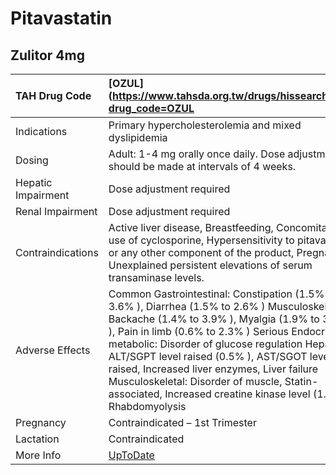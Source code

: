 # Pitavastatin

## Zulitor 4mg

| TAH Drug Code      | [OZUL](https://www.tahsda.org.tw/drugs/hissearch.php?drug_code=OZUL                                                                                                                                                                                                                                                                                                                                                                                                |
|:-------------------|:-------------------------------------------------------------------------------------------------------------------------------------------------------------------------------------------------------------------------------------------------------------------------------------------------------------------------------------------------------------------------------------------------------------------------------------------------------------------|
| Indications        | Primary hypercholesterolemia and mixed dyslipidemia                                                                                                                                                                                                                                                                                                                                                                                                                |
| Dosing             | Adult: 1-4 mg orally once daily. Dose adjustments should be made at intervals of 4 weeks.                                                                                                                                                                                                                                                                                                                                                                          |
| Hepatic Impairment | Dose adjustment required                                                                                                                                                                                                                                                                                                                                                                                                                                           |
| Renal Impairment   | Dose adjustment required                                                                                                                                                                                                                                                                                                                                                                                                                                           |
| Contraindications  | Active liver disease, Breastfeeding, Concomitant use of cyclosporine, Hypersensitivity to pitavastatin or any other component of the product, Pregnancy, Unexplained persistent elevations of serum transaminase levels.                                                                                                                                                                                                                                           |
| Adverse Effects    | Common Gastrointestinal: Constipation (1.5% to 3.6% ), Diarrhea (1.5% to 2.6% ) Musculoskeletal: Backache (1.4% to 3.9% ), Myalgia (1.9% to 3.1% ), Pain in limb (0.6% to 2.3% ) Serious Endocrine metabolic: Disorder of glucose regulation Hepatic: ALT/SGPT level raised (0.5% ), AST/SGOT level raised, Increased liver enzymes, Liver failure Musculoskeletal: Disorder of muscle, Statin-associated, Increased creatine kinase level (1.9% ), Rhabdomyolysis |
| Pregnancy          | Contraindicated – 1st Trimester                                                                                                                                                                                                                                                                                                                                                                                                                                    |
| Lactation          | Contraindicated                                                                                                                                                                                                                                                                                                                                                                                                                                                    |
| More Info          | [UpToDate](https://www.uptodate.com/contents/pitavastatin-drug-information)                                                                                                                                                                                                                                                                                                                                                                                        |


